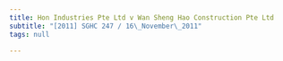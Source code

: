```yaml
---
title: Hon Industries Pte Ltd v Wan Sheng Hao Construction Pte Ltd
subtitle: "[2011] SGHC 247 / 16\_November\_2011"
tags: null

---
```


